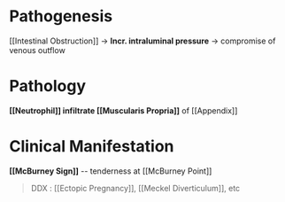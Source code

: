# Pathogenesis
[[Intestinal Obstruction]] -> **Incr. intraluminal pressure** -> compromise of venous outflow

# Pathology
**[[Neutrophil]] infiltrate [[Muscularis Propria]]** of [[Appendix]]

# Clinical Manifestation
**[[McBurney Sign]]** -- tenderness at [[McBurney Point]]
> DDX : [[Ectopic Pregnancy]], [[Meckel Diverticulum]], etc